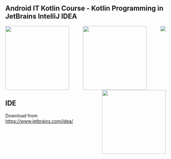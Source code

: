 ## Android IT Kotlin Course - Kotlin Programming in JetBrains IntelliJ IDEA </h2>
  
<img align="right" src="https://img.shields.io/github/last-commit/George-P-1/Android_IT_Kotlin_Course/main">

<p align="center"> 
  <img align="left" src="https://cdn.jsdelivr.net/gh/devicons/devicon/icons/kotlin/kotlin-plain-wordmark.svg" width="200"/> 
  <img align="center" src="https://cdn.jsdelivr.net/gh/devicons/devicon/icons/intellij/intellij-original-wordmark.svg" width="200"/> 
  <img align="right" src="https://cdn.jsdelivr.net/gh/devicons/devicon/icons/android/android-plain.svg" width="200"/>
</p>

## IDE
Download from https://www.jetbrains.com/idea/
